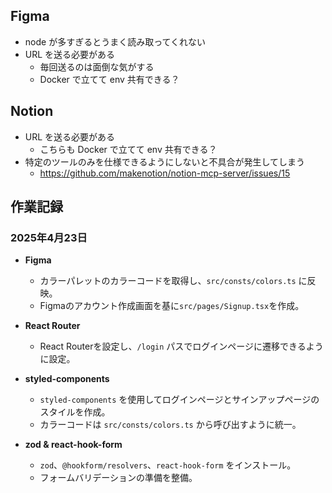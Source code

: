 ## Figma

- node が多すぎるとうまく読み取ってくれない
- URL を送る必要がある
  - 毎回送るのは面倒な気がする
  - Docker で立てて env 共有できる？

## Notion

- URL を送る必要がある
  - こちらも Docker で立てて env 共有できる？
- 特定のツールのみを仕様できるようにしないと不具合が発生してしまう
  - https://github.com/makenotion/notion-mcp-server/issues/15

## 作業記録

### 2025年4月23日

- **Figma**
  - カラーパレットのカラーコードを取得し、`src/consts/colors.ts` に反映。
  - Figmaのアカウント作成画面を基に`src/pages/Signup.tsx`を作成。

- **React Router**
  - React Routerを設定し、`/login` パスでログインページに遷移できるように設定。

- **styled-components**
  - `styled-components` を使用してログインページとサインアップページのスタイルを作成。
  - カラーコードは `src/consts/colors.ts` から呼び出すように統一。

- **zod & react-hook-form**
  - `zod`、`@hookform/resolvers`、`react-hook-form` をインストール。
  - フォームバリデーションの準備を整備。
